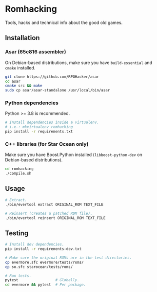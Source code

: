 # Romhacking
Tools, hacks and technical info about the good old games.

## Installation
### Asar (65c816 assembler)
On Debian-based distributions, make sure you have `build-essential` and `cmake` installed.
```bash
git clone https://github.com/RPGHacker/asar
cd asar
cmake src && make
sudo cp asar/asar-standalone /usr/local/bin/asar
```

### Python dependencies
Python >= 3.8 is recommended.
```bash
# Install dependencies inside a virtualenv.
# i.e.: mkvirtualenv romhacking
pip install -r requirements.txt
```

### C++ libraries (for Star Ocean only)
Make sure you have Boost.Python installed (`libboost-python-dev` on Debian-based distributions).
```bash
cd romhacking
./compile.sh
```

## Usage
```bash
# Extract.
./bin/evertool extract ORIGINAL_ROM TEXT_FILE

# Reinsert (creates a patched ROM file).
./bin/evertool reinsert ORIGINAL_ROM TEXT_FILE
```

## Testing
```bash
# Install dev dependencies.
pip install -r requirements-dev.txt

# Make sure the original ROMs are in the test directories.
cp evermore.sfc evermore/tests/roms/
cp so.sfc starocean/tests/roms/

# Run tests.
pytest                 # Globally.
cd evermore && pytest  # Per package.
```
